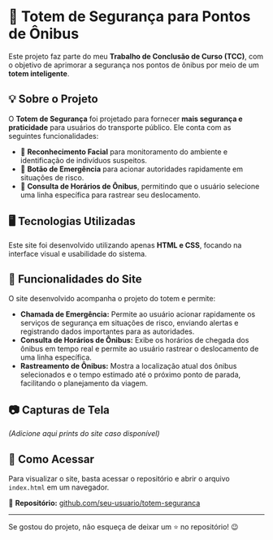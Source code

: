 # 🏢 Totem de Segurança para Pontos de Ônibus

Este projeto faz parte do meu **Trabalho de Conclusão de Curso (TCC)**, com o objetivo de aprimorar a segurança nos pontos de ônibus por meio de um **totem inteligente**.

## 💡 Sobre o Projeto
O **Totem de Segurança** foi projetado para fornecer **mais segurança e praticidade** para usuários do transporte público. Ele conta com as seguintes funcionalidades:

- 📸 **Reconhecimento Facial** para monitoramento do ambiente e identificação de indivíduos suspeitos.
- 🚨 **Botão de Emergência** para acionar autoridades rapidamente em situações de risco.
- 🚌 **Consulta de Horários de Ônibus**, permitindo que o usuário selecione uma linha específica para rastrear seu deslocamento.

## 🖥️ Tecnologias Utilizadas
Este site foi desenvolvido utilizando apenas **HTML e CSS**, focando na interface visual e usabilidade do sistema.

## 📌 Funcionalidades do Site
O site desenvolvido acompanha o projeto do totem e permite:
- **Chamada de Emergência:** Permite ao usuário acionar rapidamente os serviços de segurança em situações de risco, enviando alertas e registrando dados importantes para as autoridades.
- **Consulta de Horários de Ônibus:** Exibe os horários de chegada dos ônibus em tempo real e permite ao usuário rastrear o deslocamento de uma linha específica.
- **Rastreamento de Ônibus:** Mostra a localização atual dos ônibus selecionados e o tempo estimado até o próximo ponto de parada, facilitando o planejamento da viagem.

## 📷 Capturas de Tela
*(Adicione aqui prints do site caso disponível)*

## 🚀 Como Acessar
Para visualizar o site, basta acessar o repositório e abrir o arquivo `index.html` em um navegador.

📌 **Repositório:** [github.com/seu-usuario/totem-seguranca](https://github.com/seu-usuario/totem-seguranca)

---

Se gostou do projeto, não esqueça de deixar um ⭐ no repositório! 😉
